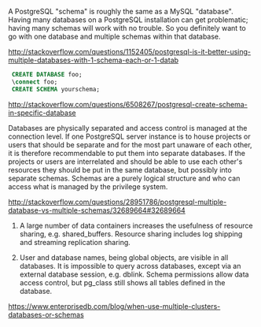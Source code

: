 A PostgreSQL "schema" is roughly the same as a MySQL "database". Having many databases on a PostgreSQL installation can get problematic; having many schemas will work with no trouble. So you definitely want to go with one database and multiple schemas within that database.

http://stackoverflow.com/questions/1152405/postgresql-is-it-better-using-multiple-databases-with-1-schema-each-or-1-datab

```sql
 CREATE DATABASE foo;
 \connect foo;
 CREATE SCHEMA yourschema;
 ```

http://stackoverflow.com/questions/6508267/postgresql-create-schema-in-specific-database

Databases are physically separated and access control is managed at the connection level. If one PostgreSQL server instance is to house projects or users that should be separate and for the most part unaware of each other, it is therefore recommendable to put them into separate databases. If the projects or users are interrelated and should be able to use each other's resources they should be put in the same database, but possibly into separate schemas. Schemas are a purely logical structure and who can access what is managed by the privilege system.

http://stackoverflow.com/questions/28951786/postgresql-multiple-database-vs-multiple-schemas/32689664#32689664


1. A large number of data containers increases the usefulness of resource sharing, e.g. shared_buffers. Resource sharing includes log shipping and streaming replication sharing.

2. User and database names, being global objects, are visible in all databases. It is impossible to query across databases, except via an external database session, e.g. dblink. Schema permissions allow data access control, but pg_class still shows all tables defined in the database.

https://www.enterprisedb.com/blog/when-use-multiple-clusters-databases-or-schemas
